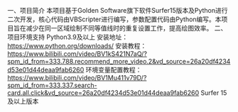 一、项目简介
本项目基于Golden Software旗下软件Surfer15版本及Python进行二次开发，核心代码由VBScripter进行编写，参数配置代码由Python编写。本项目旨在减少在同一区域绘制不同等值线时的重复设置工作，提高绘图效率。
二、项目环境支持
Python3.9及以上
安装地址：https://www.python.org/downloads/
安装教程：
https://www.bilibili.com/video/BV1kS421N7aQ/?spm_id_from=333.788.recommend_more_video.2&vd_source=26a20df4234d53e01d44deaa9fab6260
环境变量配置教程：
https://www.bilibili.com/video/BV1Mu411v79D/?spm_id_from=333.337.search-card.all.click&vd_source=26a20df4234d53e01d44deaa9fab6260
Surfer 15及以上版本
